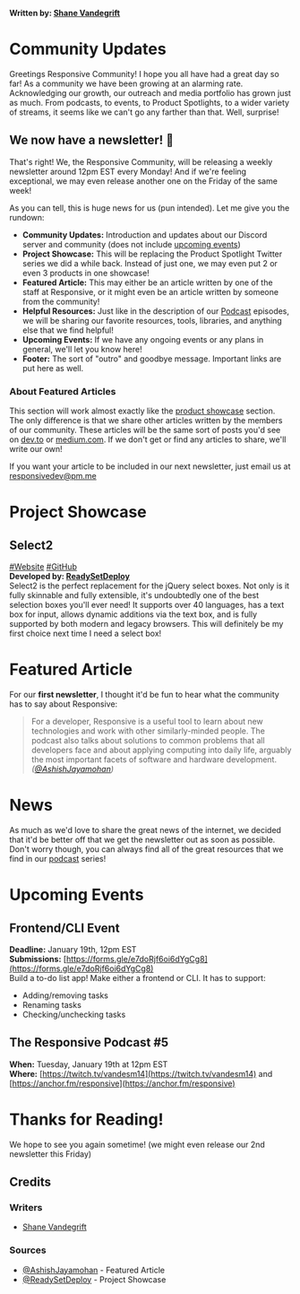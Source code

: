 **Written by: [Shane Vandegrift](https://twitter.com/vandesm14)**
# Community Updates
Greetings Responsive Community! I hope you all have had a great day so far! As a community we have been growing at an alarming rate. Acknowledging our growth, our outreach and media portfolio has grown just as much. From podcasts, to events, to Product Spotlights, to a wider variety of streams, it seems like we can't go any farther than that. Well, surprise!

## We now have a newsletter! 🎉
That's right! We, the Responsive Community, will be releasing a weekly newsletter around 12pm EST every Monday! And if we're feeling exceptional, we may even release another one on the Friday of the same week!

As you can tell, this is huge news for us (pun intended). Let me give you the rundown:
+ **Community Updates:** Introduction and updates about our Discord server and community (does not include [upcoming events](#upcoming_events))
+ **Project Showcase:** This will be replacing the Product Spotlight Twitter series we did a while back. Instead of just one, we may even put 2 or even 3 products in one showcase!
+ **Featured Article:** This may either be an article written by one of the staff at Responsive, or it might even be an article written by someone from the community!
+ **Helpful Resources:** Just like in the description of our [Podcast](/podcast) episodes, we will be sharing our favorite resources, tools, libraries, and anything else that we find helpful!
+ **Upcoming Events:** If we have any ongoing events or any plans in general, we'll let you know here!
+ **Footer:** The sort of "outro" and goodbye message. Important links are put here as well.

### About Featured Articles
This section will work almost exactly like the [product showcase](#product_showcase) section. The only difference is that we share other articles written by the members of our community. These articles will be the same sort of posts you'd see on [dev.to](https://dev.to) or [medium.com](https://medium.com). If we don't get or find any articles to share, we'll write our own!

If you want your article to be included in our next newsletter, just email us at [responsivedev@pm.me](mailto:responsivedev@pm.me?subject=Featured%20Article)

# Project Showcase
## Select2
[#Website](https://select2.org) [#GitHub](https://github.com/select2/select2)<br>
**Developed by: [ReadySetDeploy](https://twitter.com/ReadySetDeploy)**<br>
Select2 is the perfect replacement for the jQuery select boxes. Not only is it fully skinnable and fully extensible, it's undoubtedly one of the best selection boxes you'll ever need! It supports over 40 languages, has a text box for input, allows dynamic additions via the text box, and is fully supported by both modern and legacy browsers. This will definitely be my first choice next time I need a select box!

# Featured Article
For our **first newsletter**, I thought it'd be fun to hear what the community has to say about Responsive:
> For a developer, Responsive is a useful tool to learn about new technologies and work with other similarly-minded people. The podcast also talks about solutions to common problems that all developers face and about applying computing into daily life, arguably the most important facets of software and hardware development. *([@AshishJayamohan](https://twitter.com/AshishJayamohan))*

# News
As much as we'd love to share the great news of the internet, we decided that it'd be better off that we get the newsletter out as soon as possible. Don't worry though, you can always find all of the great resources that we find in our [podcast](https://anchor.fm/responsive) series!

# Upcoming Events
## Frontend/CLI Event
**Deadline:** January 19th, 12pm EST<br>
**Submissions:** [https://forms.gle/e7doRjf6oi6dYgCg8](https://forms.gle/e7doRjf6oi6dYgCg8)<br>
Build a to-do list app! Make either a frontend or CLI. It has to support:
+ Adding/removing tasks
+ Renaming tasks
+ Checking/unchecking tasks

## The Responsive Podcast #5
**When:** Tuesday, January 19th at 12pm EST<br>
**Where:** [https://twitch.tv/vandesm14](https://twitch.tv/vandesm14) and [https://anchor.fm/responsive](https://anchor.fm/responsive)<br>

# Thanks for Reading!
We hope to see you again sometime! (we might even release our 2nd newsletter this Friday)

## Credits

### Writers
+ [Shane Vandegrift](https://twitter.com/vandesm14)

### Sources
+ [@AshishJayamohan](https://twitter.com/AshishJayamohan) - Featured Article
+ [@ReadySetDeploy](https://twitter.com/ReadySetDeploy) - Project Showcase